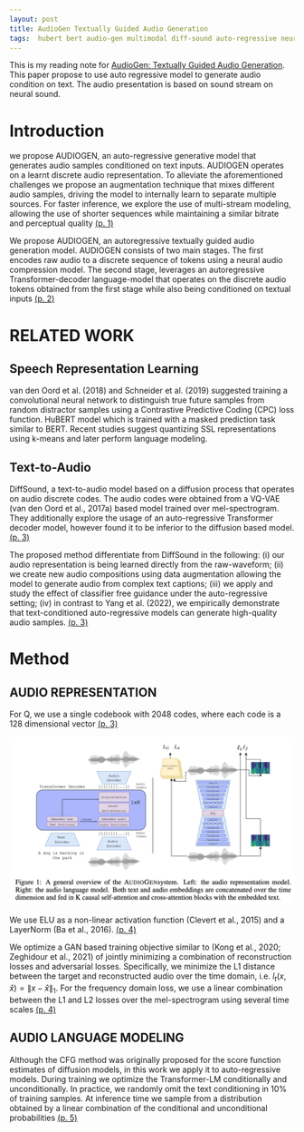 ```yaml
---
layout: post
title: AudioGen Textually Guided Audio Generation
tags:  hubert bert audio-gen multimodal diff-sound auto-regressive neural-sound sound-stream deep-learning mel-spectrogram audio transformer
---
```


This is my reading note for [AudioGen: Textually Guided Audio Generation](https://felixkreuk.github.io/audiogen). This paper propose to use auto regressive model to generate audio condition on text. The audio presentation is based on sound stream on neural sound.

# Introduction
we propose AUDIOGEN, an auto-regressive generative model that generates audio samples conditioned on text inputs. AUDIOGEN operates on a learnt discrete audio representation. To alleviate the aforementioned challenges we propose an augmentation technique that mixes different audio samples, driving the model to internally learn to separate multiple sources. For faster inference, we explore the use of multi-stream modeling, allowing the use of shorter sequences while maintaining a similar bitrate and perceptual quality [(p. 1)](zotero://open-pdf/library/items/PQGYH6KY?page=1&annotation=U2WX8LH8)

We propose AUDIOGEN, an autoregressive textually guided audio generation model. AUDIOGEN consists of two main stages. The first encodes raw audio to a discrete sequence of tokens using a neural audio compression model. The second stage, leverages an autoregressive Transformer-decoder language-model that operates on the discrete audio tokens obtained from the first stage while also being conditioned on textual inputs [(p. 2)](zotero://open-pdf/library/items/PQGYH6KY?page=2&annotation=U8HH7V3G)

# RELATED WORK
## Speech Representation Learning
van den Oord et al. (2018) and Schneider et al. (2019) suggested training a convolutional neural network to distinguish true future samples from random distractor samples using a Contrastive Predictive Coding (CPC) loss function. HuBERT model which is trained with a masked prediction task similar to BERT. Recent studies suggest quantizing SSL representations using k-means and later perform language modeling.

## Text-to-Audio
DiffSound, a text-to-audio model based on a diffusion process that operates on audio discrete codes. The audio codes were obtained from a VQ-VAE (van den Oord et al., 2017a) based model trained over mel-spectrogram. They additionally explore the usage of an auto-regressive Transformer decoder model, however found it to be inferior to the diffusion based model. [(p. 3)](zotero://open-pdf/library/items/PQGYH6KY?page=3&annotation=9UTYYVPR)

The proposed method differentiate from DiffSound in the following: (i) our audio representation is being learned directly from the raw-waveform; (ii) we create new audio compositions using data augmentation allowing the model to generate audio from complex text captions; (iii) we apply and study the effect of classifier free guidance under the auto-regressive setting; (iv) in contrast to Yang et al. (2022), we empirically demonstrate that text-conditioned auto-regressive models can generate high-quality audio samples. [(p. 3)](zotero://open-pdf/library/items/PQGYH6KY?page=3&annotation=NWBSQ6NU)

# Method
## AUDIO REPRESENTATION
For Q, we use a single codebook with 2048 codes, where each code is a 128 dimensional vector [(p. 3)](zotero://open-pdf/library/items/PQGYH6KY?page=3&annotation=IW5BCJAS)

![](https://raw.githubusercontent.com/zhangtemplar/zhangtemplar.github.io/master/uPic/kreukAudioGenTextuallyGuided2023-4-x100-y479.png) 

We use ELU as a non-linear activation function (Clevert et al., 2015) and a LayerNorm (Ba et al., 2016). [(p. 4)](zotero://open-pdf/library/items/PQGYH6KY?page=4&annotation=HX6CF3SV)

We optimize a GAN based training objective similar to (Kong et al., 2020; Zeghidour et al., 2021) of jointly minimizing a combination of reconstruction losses and adversarial losses. Specifically, we minimize the L1 distance between the target and reconstructed audio over the time domain, i.e. $l_t(x, \hat{x}) = \lVert x−\hat{x}\rVert_1$. For the frequency domain loss, we use a linear combination between the L1 and L2 losses over the mel-spectrogram using several time scales [(p. 4)](zotero://open-pdf/library/items/PQGYH6KY?page=4&annotation=MB5D276K)

## AUDIO LANGUAGE MODELING
Although the CFG method was originally proposed for the score function estimates of diffusion models, in this work we apply it to auto-regressive models. During training we optimize the Transformer-LM conditionally and unconditionally. In practice, we randomly omit the text conditioning in 10% of training samples. At inference time we sample from a distribution obtained by a linear combination of the conditional and unconditional probabilities [(p. 5)](zotero://open-pdf/library/items/PQGYH6KY?page=5&annotation=SGFRX47A) 
